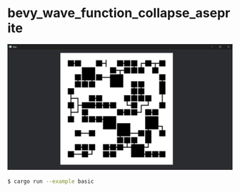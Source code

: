 # bevy_wave_function_collapse_aseprite

![screenshot](screenshot.png)

```bash
$ cargo run --example basic
```
